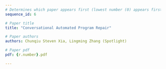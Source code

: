 ```yaml
---
# Determines which paper appears first (lowest number (0) appears first)
sequence_id: 6

# Paper title
title: "Conversational Automated Program Repair"

# Paper authors
authors: Chunqiu Steven Xia, Lingming Zhang (Spotlight)

# Paper pdf
pdf: {r.number}.pdf

---
```

